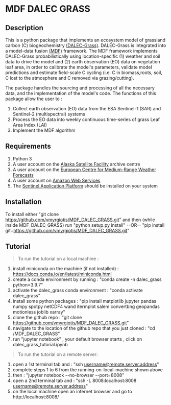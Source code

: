 # MDF DALEC GRASS  

## Description 

This is a python package that implements an ecosystem model of grassland carbon (C) biogeochemistry [(DALEC-Grass)](https://www.sciencedirect.com/science/article/abs/pii/S0308521X2030768X). DALEC-Grass is integrated into a model-data fusion [(MDF)](https://www.sciencedirect.com/science/article/pii/S0168192321001490) framework. The MDF framework implements DALEC-Grass probabilistically using location-specific (1) weather and soil data to drive the model and (2) earth observation (EO) data on vegetation leaf area, in order to calibrate the model's parameters, validate model predictions and estimate field-scale C cycling (i.e. C in biomass,roots, soil, C lost to the atmosphere and C removed via grazing/cutting). 

The package handles the sourcing and processing of all the necessary data, and the implementation of the model's code. The functions of this package allow the user to :

1. Collect earth observation (EO) data from the ESA Sentinel-1 (SAR) and Sentinel-2 (multispectral) systems
2. Process the EO data into weekly continuous time-series of grass Leaf Area Index (LAI)  
3. Implement the MDF algorithm 


## Requirements 

1. Python 3 
2. A user account on the [Alaska Satellite Facility](https://asf.alaska.edu) archive centre
3. A user account on the [European Centre for Medium-Range Weather Forecasts](https://www.ecmwf.int/en/forecasts/datasets)
4. A user account on [Amazon Web Services](https://digital-geography.com/accessing-landsat-and-sentinel-2-on-amazon-web-services/#.V3Lr1I68EfI)
5. The [Sentinel Application Platform](https://step.esa.int/main/download/snap-download/) should be installed on your system 

## Installation 

To install either "git clone https://github.com/vmyrgiotis/MDF_DALEC_GRASS.git" and then (while inside MDF_DALEC_GRASS) run "python setup.py install" 
--OR-- "pip install git+https://github.com/vmyrgiotis/MDF_DALEC_GRASS.git"

## Tutorial 

> To run the tutorial on a local machine : 

1. install miniconda on the machine (if not installed) : https://docs.conda.io/en/latest/miniconda.html
2. create a conda environment by running : "conda create -n dalec_grass python=3.9.7"
3. activate the dalec_grass conda environment : "conda activate dalec_grass"
4. install some python packages : "pip install matplotlib jupyter pandas numpy spotpy netCDF4 wand itermplot salem convertbng geopandas motionless joblib xarray"
5. clone the github repo : "git clone https://github.com/vmyrgiotis/MDF_DALEC_GRASS.git"
6. navigate to the location of the github repo that you just cloned : "cd /MDF_DALEC_GRASS"
7. run "jupyter notebook" , your default browser starts , click on dalec_grass_tutorial.ipynb 

> To run the tutorial on a remote server:

1. open a 1st terminal tab and : "ssh username@remote.server.address"
2. complete steps 1 to 6 from the running-on-local-machine shown above
3. then : "jupyter notebook --no-browser --port=8008"
4. open a 2nd terminal tab and : "ssh -L 8008:localhost:8008 username@remote.server.address"
5. on the local machine open an internet browser and go to http://localhost:8008/
